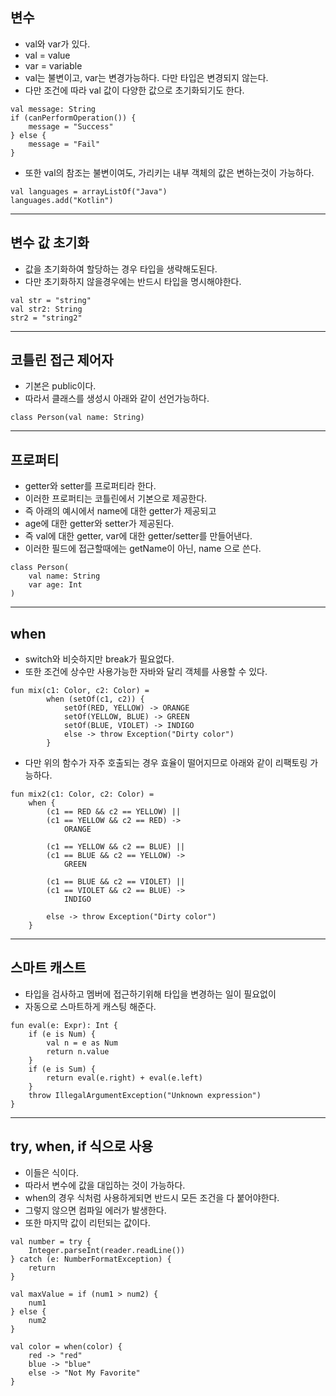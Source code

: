 ## 변수
* val와 var가 있다.
* val = value
* var = variable
* val는 불변이고, var는 변경가능하다. 다만 타입은 변경되지 않는다.
* 다만 조건에 따라 val 값이 다양한 값으로 초기화되기도 한다.
```
val message: String
if (canPerformOperation()) {
	message = "Success"
} else {
	message = "Fail"
}
```
* 또한 val의 참조는 불변이여도, 가리키는 내부 객체의 값은 변하는것이 가능하다.
```
val languages = arrayListOf("Java")
languages.add("Kotlin")
```

---


## 변수 값 초기화
* 값을 초기화하여 할당하는 경우 타입을 생략해도된다.
* 다만 초기화하지 않을경우에는 반드시 타입을 명시해야한다.
```
val str = "string"
val str2: String
str2 = "string2"
```

---

## 코틀린 접근 제어자
* 기본은 public이다.
* 따라서 클래스를 생성시 아래와 같이 선언가능하다.
```
class Person(val name: String)
```

---

## 프로퍼티
* getter와 setter를 프로퍼티라 한다.
* 이러한 프로퍼티는 코틀린에서 기본으로 제공한다.
* 즉 아래의 예시에서 name에 대한 getter가 제공되고
* age에 대한 getter와 setter가 제공된다.
* 즉 val에 대한 getter, var에 대한 getter/setter를 만들어낸다.
* 이러한 필드에 접근할때에는 getName이 아닌, name 으로 쓴다.
```
class Person(
    val name: String
    var age: Int
)
```

---

## when
* switch와 비슷하지만 break가 필요없다.
* 또한 조건에 상수만 사용가능한 자바와 달리 객체를 사용할 수 있다.
```
fun mix(c1: Color, c2: Color) =
		when (setOf(c1, c2)) {
		    setOf(RED, YELLOW) -> ORANGE
		    setOf(YELLOW, BLUE) -> GREEN
		    setOf(BLUE, VIOLET) -> INDIGO
		    else -> throw Exception("Dirty color")
		}
```
* 다만 위의 함수가 자주 호출되는 경우 효율이 떨어지므로 아래와 같이 리팩토링 가능하다.
```
fun mix2(c1: Color, c2: Color) =
    when {
        (c1 == RED && c2 == YELLOW) ||
        (c1 == YELLOW && c2 == RED) ->
            ORANGE

        (c1 == YELLOW && c2 == BLUE) ||
        (c1 == BLUE && c2 == YELLOW) ->
            GREEN

        (c1 == BLUE && c2 == VIOLET) ||
        (c1 == VIOLET && c2 == BLUE) ->
            INDIGO

        else -> throw Exception("Dirty color")
    }
```

---

## 스마트 캐스트
* 타입을 검사하고 멤버에 접근하기위해 타입을 변경하는 일이 필요없이
* 자동으로 스마트하게 캐스팅 해준다.
```
fun eval(e: Expr): Int {
    if (e is Num) {
        val n = e as Num
        return n.value
    }
    if (e is Sum) {
        return eval(e.right) + eval(e.left)
    }
    throw IllegalArgumentException("Unknown expression")
}
```

---

## try, when, if 식으로 사용
* 이들은 식이다.
* 따라서 변수에 값을 대입하는 것이 가능하다.
* when의 경우 식처럼 사용하게되면 반드시 모든 조건을 다 붙어야한다.
* 그렇지 않으면 컴파일 에러가 발생한다.
* 또한 마지막 값이 리턴되는 값이다. 
```
val number = try {
    Integer.parseInt(reader.readLine())
} catch (e: NumberFormatException) {
    return
}

val maxValue = if (num1 > num2) {
    num1
} else {
    num2
}

val color = when(color) {
    red -> "red"
    blue -> "blue"
    else -> "Not My Favorite"
}
```
